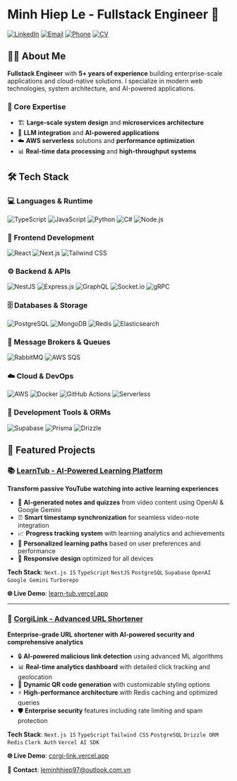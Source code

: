 # Minh Hiep Le - Fullstack Engineer 🚀

[![LinkedIn](https://img.shields.io/badge/LinkedIn-Connect-0077B5?style=for-the-badge&logo=linkedin&logoColor=white)](https://www.linkedin.com/in/minhhieple97)
[![Email](https://img.shields.io/badge/Email-Contact-D14836?style=for-the-badge&logo=gmail&logoColor=white)](mailto:leminhhiep97@outlook.com.vn)
[![Phone](https://img.shields.io/badge/Phone-%2B84889644797-25D366?style=for-the-badge&logo=whatsapp&logoColor=white)](tel:+84889644797)
[![CV](https://img.shields.io/badge/CV-Download-FF5722?style=for-the-badge&logo=googledrive&logoColor=white)](https://drive.google.com/file/d/1m9RloFtXc7wt0XfoObkphQxvSCjIV6QZ/view?usp=sharing)

## 👨‍💻 About Me

**Fullstack Engineer** with **5+ years of experience** building enterprise-scale applications and cloud-native solutions. I specialize in modern web technologies, system architecture, and AI-powered applications.

### 🎯 Core Expertise
- 🏗️ **Large-scale system design** and **microservices architecture**
- 🤖 **LLM integration** and **AI-powered applications**
- ☁️ **AWS serverless** solutions and **performance optimization**
- 📊 **Real-time data processing** and **high-throughput systems**

## 🛠️ Tech Stack

### 💻 Languages & Runtime
![TypeScript](https://img.shields.io/badge/TypeScript-007ACC?style=for-the-badge&logo=typescript&logoColor=white)
![JavaScript](https://img.shields.io/badge/JavaScript-F7DF1E?style=for-the-badge&logo=javascript&logoColor=black)
![Python](https://img.shields.io/badge/Python-3776AB?style=for-the-badge&logo=python&logoColor=white)
![C#](https://img.shields.io/badge/C%23-239120?style=for-the-badge&logo=c-sharp&logoColor=white)
![Node.js](https://img.shields.io/badge/Node.js-43853D?style=for-the-badge&logo=node.js&logoColor=white)

### 🎨 Frontend Development
![React](https://img.shields.io/badge/React-20232A?style=for-the-badge&logo=react&logoColor=61DAFB)
![Next.js](https://img.shields.io/badge/Next.js-000000?style=for-the-badge&logo=next.js&logoColor=white)
![Tailwind CSS](https://img.shields.io/badge/Tailwind_CSS-38B2AC?style=for-the-badge&logo=tailwind-css&logoColor=white)

### ⚙️ Backend & APIs
![NestJS](https://img.shields.io/badge/NestJS-E0234E?style=for-the-badge&logo=nestjs&logoColor=white)
![Express.js](https://img.shields.io/badge/Express.js-404D59?style=for-the-badge)
![GraphQL](https://img.shields.io/badge/GraphQL-E10098?style=for-the-badge&logo=graphql&logoColor=white)
![Socket.io](https://img.shields.io/badge/Socket.io-black?style=for-the-badge&logo=socket.io&badgeColor=010101)
![gRPC](https://img.shields.io/badge/gRPC-4285F4?style=for-the-badge&logo=grpc&logoColor=white)

### 🗄️ Databases & Storage
![PostgreSQL](https://img.shields.io/badge/PostgreSQL-316192?style=for-the-badge&logo=postgresql&logoColor=white)
![MongoDB](https://img.shields.io/badge/MongoDB-4EA94B?style=for-the-badge&logo=mongodb&logoColor=white)
![Redis](https://img.shields.io/badge/Redis-DC382D?style=for-the-badge&logo=redis&logoColor=white)
![Elasticsearch](https://img.shields.io/badge/Elasticsearch-005571?style=for-the-badge&logo=elasticsearch&logoColor=white)

### 📨 Message Brokers & Queues
![RabbitMQ](https://img.shields.io/badge/Rabbitmq-FF6600?style=for-the-badge&logo=rabbitmq&logoColor=white)
![AWS SQS](https://img.shields.io/badge/Amazon%20SQS-FF4F8B?style=for-the-badge&logo=amazonsqs&logoColor=white)

### ☁️ Cloud & DevOps
![AWS](https://img.shields.io/badge/Amazon_AWS-232F3E?style=for-the-badge&logo=amazon-aws&logoColor=white)
![Docker](https://img.shields.io/badge/Docker-2496ED?style=for-the-badge&logo=docker&logoColor=white)
![GitHub Actions](https://img.shields.io/badge/GitHub_Actions-2088FF?style=for-the-badge&logo=github-actions&logoColor=white)
![Serverless](https://img.shields.io/badge/Serverless-FD5750?style=for-the-badge&logo=serverless&logoColor=white)

### 🔧 Development Tools & ORMs
![Supabase](https://img.shields.io/badge/Supabase-3ECF8E?style=for-the-badge&logo=supabase&logoColor=white)
![Prisma](https://img.shields.io/badge/Prisma-3982CE?style=for-the-badge&logo=Prisma&logoColor=white)
![Drizzle](https://img.shields.io/badge/Drizzle-C5F74F?style=for-the-badge&logo=drizzle&logoColor=black)

## 🚀 Featured Projects

### 📚 [LearnTub - AI-Powered Learning Platform](https://github.com/minhhieple97/learn-tub)
**Transform passive YouTube watching into active learning experiences**

- 🤖 **AI-generated notes and quizzes** from video content using OpenAI & Google Gemini
- ⏰ **Smart timestamp synchronization** for seamless video-note integration
- 📈 **Progress tracking system** with learning analytics and achievements
- 🎯 **Personalized learning paths** based on user preferences and performance
- 📱 **Responsive design** optimized for all devices

**Tech Stack**: `Next.js 15` `TypeScript` `NestJS` `PostgreSQL` `Supabase` `OpenAI` `Google Gemini` `Turborepo`

**🌐 Live Demo**: [learn-tub.vercel.app](https://learn-tub.vercel.app)

---

### 🔗 [CorgiLink - Advanced URL Shortener](https://github.com/minhhieple97/corgi-link)
**Enterprise-grade URL shortener with AI-powered security and comprehensive analytics**

- 🔒 **AI-powered malicious link detection** using advanced ML algorithms
- 📊 **Real-time analytics dashboard** with detailed click tracking and geolocation
- 🎨 **Dynamic QR code generation** with customizable styling options
- ⚡ **High-performance architecture** with Redis caching and optimized queries
- 🛡️ **Enterprise security** features including rate limiting and spam protection

**Tech Stack**: `Next.js 15` `TypeScript` `Tailwind CSS` `PostgreSQL` `Drizzle ORM` `Redis` `Clerk Auth` `Vercel AI SDK`

**🌐 Live Demo**: [corgi-link.vercel.app](https://corgi-link.vercel.app/)



📧 **Contact**: [leminhhiep97@outlook.com.vn](mailto:leminhhiep97@outlook.com.vn)

